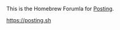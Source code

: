 This is the Homebrew Forumla for [Posting](https://github.com/darrenburns/posting).

https://posting.sh
